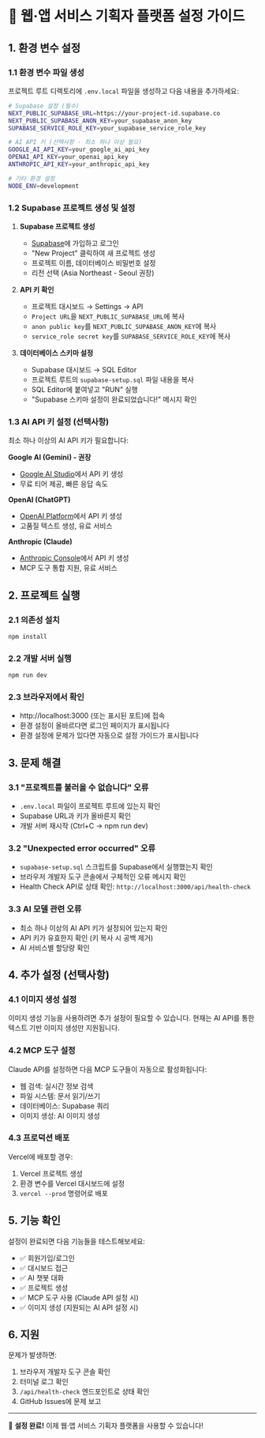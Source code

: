 # 🚀 웹·앱 서비스 기획자 플랫폼 설정 가이드

## 1. 환경 변수 설정

### 1.1 환경 변수 파일 생성

프로젝트 루트 디렉토리에 `.env.local` 파일을 생성하고 다음 내용을 추가하세요:

```bash
# Supabase 설정 (필수)
NEXT_PUBLIC_SUPABASE_URL=https://your-project-id.supabase.co
NEXT_PUBLIC_SUPABASE_ANON_KEY=your_supabase_anon_key
SUPABASE_SERVICE_ROLE_KEY=your_supabase_service_role_key

# AI API 키 (선택사항 - 최소 하나 이상 필요)
GOOGLE_AI_API_KEY=your_google_ai_api_key
OPENAI_API_KEY=your_openai_api_key
ANTHROPIC_API_KEY=your_anthropic_api_key

# 기타 환경 설정
NODE_ENV=development
```

### 1.2 Supabase 프로젝트 생성 및 설정

1. **Supabase 프로젝트 생성**
   - [Supabase](https://supabase.com)에 가입하고 로그인
   - "New Project" 클릭하여 새 프로젝트 생성
   - 프로젝트 이름, 데이터베이스 비밀번호 설정
   - 리전 선택 (Asia Northeast - Seoul 권장)

2. **API 키 확인**
   - 프로젝트 대시보드 → Settings → API
   - `Project URL`을 `NEXT_PUBLIC_SUPABASE_URL`에 복사
   - `anon public key`를 `NEXT_PUBLIC_SUPABASE_ANON_KEY`에 복사
   - `service_role secret key`를 `SUPABASE_SERVICE_ROLE_KEY`에 복사

3. **데이터베이스 스키마 설정**
   - Supabase 대시보드 → SQL Editor
   - 프로젝트 루트의 `supabase-setup.sql` 파일 내용을 복사
   - SQL Editor에 붙여넣고 "RUN" 실행
   - "Supabase 스키마 설정이 완료되었습니다!" 메시지 확인

### 1.3 AI API 키 설정 (선택사항)

최소 하나 이상의 AI API 키가 필요합니다:

**Google AI (Gemini) - 권장**

- [Google AI Studio](https://makersuite.google.com)에서 API 키 생성
- 무료 티어 제공, 빠른 응답 속도

**OpenAI (ChatGPT)**

- [OpenAI Platform](https://platform.openai.com)에서 API 키 생성
- 고품질 텍스트 생성, 유료 서비스

**Anthropic (Claude)**

- [Anthropic Console](https://console.anthropic.com)에서 API 키 생성
- MCP 도구 통합 지원, 유료 서비스

## 2. 프로젝트 실행

### 2.1 의존성 설치

```bash
npm install
```

### 2.2 개발 서버 실행

```bash
npm run dev
```

### 2.3 브라우저에서 확인

- http://localhost:3000 (또는 표시된 포트)에 접속
- 환경 설정이 올바르다면 로그인 페이지가 표시됩니다
- 환경 설정에 문제가 있다면 자동으로 설정 가이드가 표시됩니다

## 3. 문제 해결

### 3.1 "프로젝트를 불러올 수 없습니다" 오류

- `.env.local` 파일이 프로젝트 루트에 있는지 확인
- Supabase URL과 키가 올바른지 확인
- 개발 서버 재시작 (Ctrl+C → npm run dev)

### 3.2 "Unexpected error occurred" 오류

- `supabase-setup.sql` 스크립트를 Supabase에서 실행했는지 확인
- 브라우저 개발자 도구 콘솔에서 구체적인 오류 메시지 확인
- Health Check API로 상태 확인: `http://localhost:3000/api/health-check`

### 3.3 AI 모델 관련 오류

- 최소 하나 이상의 AI API 키가 설정되어 있는지 확인
- API 키가 유효한지 확인 (키 복사 시 공백 제거)
- AI 서비스별 할당량 확인

## 4. 추가 설정 (선택사항)

### 4.1 이미지 생성 설정

이미지 생성 기능을 사용하려면 추가 설정이 필요할 수 있습니다. 현재는 AI API를 통한 텍스트 기반 이미지 생성만 지원됩니다.

### 4.2 MCP 도구 설정

Claude API를 설정하면 다음 MCP 도구들이 자동으로 활성화됩니다:

- 웹 검색: 실시간 정보 검색
- 파일 시스템: 문서 읽기/쓰기
- 데이터베이스: Supabase 쿼리
- 이미지 생성: AI 이미지 생성

### 4.3 프로덕션 배포

Vercel에 배포할 경우:

1. Vercel 프로젝트 생성
2. 환경 변수를 Vercel 대시보드에 설정
3. `vercel --prod` 명령어로 배포

## 5. 기능 확인

설정이 완료되면 다음 기능들을 테스트해보세요:

- ✅ 회원가입/로그인
- ✅ 대시보드 접근
- ✅ AI 챗봇 대화
- ✅ 프로젝트 생성
- ✅ MCP 도구 사용 (Claude API 설정 시)
- ✅ 이미지 생성 (지원되는 AI API 설정 시)

## 6. 지원

문제가 발생하면:

1. 브라우저 개발자 도구 콘솔 확인
2. 터미널 로그 확인
3. `/api/health-check` 엔드포인트로 상태 확인
4. GitHub Issues에 문제 보고

---

🎉 **설정 완료!** 이제 웹·앱 서비스 기획자 플랫폼을 사용할 수 있습니다!

